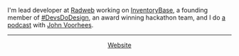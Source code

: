 I'm lead developer at [Radweb](http://radweb.co.uk) working on [InventoryBase](http://inventorybase.com), a founding member of [#DevsDoDesign](http://devsdodesign.com), an award winning hackathon team, and I do [a podcast](http://ruminatepodcast.com) with [John Voorhees](http://johnvoorhees.co).

---

<p align="center"><a href="https://rknight.me">Website</a>
  
<a style="display: none;" rel="me" href="https://social.lol/@robb">Mastodon</a>
